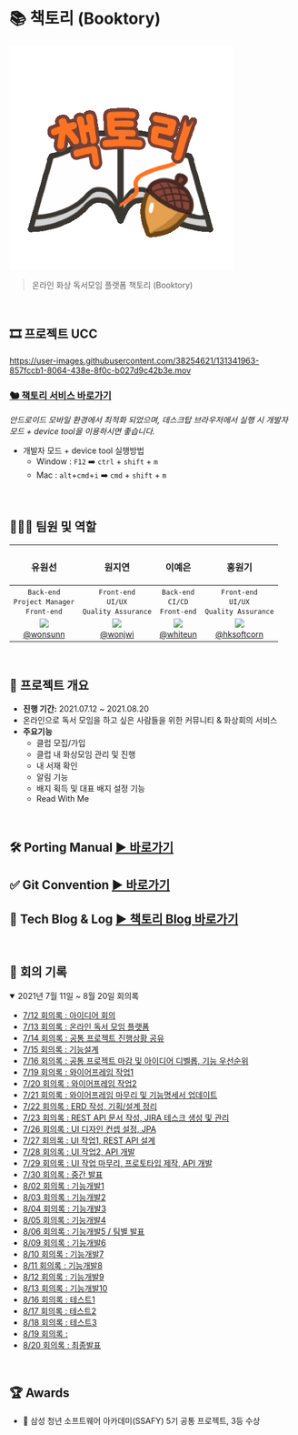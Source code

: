 # 📚 책토리 (Booktory)

![booktory](images/booktory_slide_edit.gif)

> 온라인 화상 독서모임 플랫폼 책토리 (Booktory)

<br>

## 🎞 프로젝트 UCC

https://user-images.githubusercontent.com/38254621/131341963-857fccb1-8064-438e-8f0c-b027d9c42b3e.mov

### [🐿 **책토리** 서비스 바로가기](https://i5a607.p.ssafy.io)

*안드로이드 모바일 환경에서 최적화 되었으며, 데스크탑 브라우저에서 실행 시 개발자 모드 + device tool을 이용하시면 좋습니다.*

* 개발자 모드 + device tool 실행방법
  * Window : `F12` ➡️ `ctrl` + `shift` + `m` 
  * Mac : `alt`+`cmd`+`i`  ➡️ `cmd` + `shift` + `m`

<br>

## 👨‍👩‍👦 팀원 및 역할

| <h3>유원선</h3> | <h3>원지연</h3> | <h3>이예은</h3> | <h3>홍원기</h3> |
| :-----------: | :-----------: | :-----------: | :-----------: |
| `Back-end`<br />`Project Manager`<br />`Front-end` | `Front-end`<br />`UI/UX`<br />`Quality Assurance` | `Back-end`<br />`CI/CD`<br />`Front-end` | `Front-end`<br />`UI/UX`<br />`Quality Assurance` |
| <img src="https://avatars.githubusercontent.com/u/47625368?v=4" width="150px;"><br><a href="https://github.com/wonsunn">@wonsunn</a> | <img src="https://avatars.githubusercontent.com/u/69590041?v=4" width="150px;"><br><a href="https://github.com/wonjwi">@wonjwi</a> | <img src="https://avatars.githubusercontent.com/u/38254621?v=4" width="150px;"><br><a href="https://github.com/whiteun">@whiteun</a> | <img src="https://avatars.githubusercontent.com/u/77471641?v=4" width="150px;"><br><a href="https://github.com/hksoftcorn">@hksoftcorn</a> |

<br>

## 📆 프로젝트 개요

- **진행 기간:** 2021.07.12 ~ 2021.08.20
- 온라인으로 독서 모임을 하고 싶은 사람들을 위한 커뮤니티 & 화상회의 서비스
- **주요기능**
  - 클럽 모집/가입
  - 클럽 내 화상모임 관리 및 진행
  - 내 서재 확인
  - 알림 기능
  - 배지 획득 및 대표 배지 설정 기능
  - Read With Me

<br>

## 🛠 Porting Manual [▶️ 바로가기](./exec/PortingManual.md)
## ✅ Git Convention [▶️ 바로가기](./Document/GitConvention.md)
## 📑 Tech Blog & Log  [▶️ 책토리 Blog 바로가기](https://booktori.tistory.com/)

<br>

## 📝 회의 기록

<details open>
  <summary>2021년 7월 11일 ~ 8월 20일 회의록</summary>
  <ul>
      <li><a href="./Document/Dev_log/20210712_회의록.md">7/12 회의록 : 아이디어 회의</a></li>
      <li><a href="./Document/Dev_log/20210713_회의록.md">7/13 회의록 : 온라인 독서 모임 플랫폼</a></li>
      <li><a href="./Document/Dev_log/20210714_회의록.md">7/14 회의록 : 공통 프로젝트 진행상황 공유</a></li>
      <li><a href="./Document/Dev_log/20210715_회의록.md">7/15 회의록 : 기능설계</a></li>
      <li><a href="./Document/Dev_log/20210716_회의록.md">7/16 회의록 : 공통 프로젝트 마감 및 아이디어 디벨롭, 기능 우선순위</a></li>
      <li><a href="./Document/Dev_log/20210719_회의록.md">7/19 회의록 : 와이어프레임 작업1</a></li>
      <li><a href="./Document/Dev_log/20210720_회의록.md">7/20 회의록 : 와이어프레임 작업2</a></li>
      <li><a href="./Document/Dev_log/20210721_회의록.md">7/21 회의록 : 와이어프레임 마무리 및 기능명세서 업데이트</a></li>
      <li><a href="./Document/Dev_log/20210722_회의록.md">7/22 회의록 : ERD 작성, 기획/설계 정리</a></li>
      <li><a href="./Document/Dev_log/20210723_회의록.md">7/23 회의록 : REST API 문서 작성, JIRA 테스크 생성 및 관리</a></li>
      <li><a href="./Document/Dev_log/20210726_회의록.md">7/26 회의록 : UI 디자인 컨셉 설정, JPA</a></li>
      <li><a href="./Document/Dev_log/20210727_회의록.md">7/27 회의록 : UI 작업1, REST API 설계</a></li>
      <li><a href="./Document/Dev_log/20210728_회의록.md">7/28 회의록 : UI 작업2, API 개발</a></li>
      <li><a href="./Document/Dev_log/20210729_회의록.md">7/29 회의록 : UI 작업 마무리, 프로토타입 제작, API 개발</a></li>
      <li><a href="./Document/Dev_log/20210730_회의록.md">7/30 회의록 : 중간 발표</a></li>
      <li><a href="./Document/Dev_log/20210802_회의록.md">8/02 회의록 : 기능개발1</a></li>
      <li><a href="./Document/Dev_log/20210803_회의록.md">8/03 회의록 : 기능개발2</a></li>
      <li><a href="./Document/Dev_log/20210804_회의록.md">8/04 회의록 : 기능개발3</a></li>
      <li><a href="./Document/Dev_log/20210805_회의록.md">8/05 회의록 : 기능개발4</a></li>
      <li><a href="./Document/Dev_log/20210806_회의록.md">8/06 회의록 : 기능개발5 / 팀별 발표 </a></li>
      <li><a href="./Document/Dev_log/20210809_회의록.md">8/09 회의록 : 기능개발6</a></li>
      <li><a href="./Document/Dev_log/20210810_회의록.md">8/10 회의록 : 기능개발7</a></li>
      <li><a href="./Document/Dev_log/20210811_회의록.md">8/11 회의록 : 기능개발8</a></li>
      <li><a href="./Document/Dev_log/20210812_회의록.md">8/12 회의록 : 기능개발9</a></li>
      <li><a href="./Document/Dev_log/20210813_회의록.md">8/13 회의록 : 기능개발10</a></li>
      <li><a href="./Document/Dev_log/20210816_회의록.md">8/16 회의록 : 테스트1</a></li>
      <li><a href="./Document/Dev_log/20210817_회의록.md">8/17 회의록 : 테스트2</a></li>
      <li><a href="./Document/Dev_log/20210818_회의록.md">8/18 회의록 : 테스트3</a></li>
      <li><a href="./Document/Dev_log/20210819_회의록.md">8/19 회의록 : </a></li>
      <li><a href="./Document/Dev_log/20210820_회의록.md">8/20 회의록 : 최종발표</a></li>
  </ul>
</details>
<br>

## 🏆 Awards
- 🥉 삼성 청년 소프트웨어 아카데미(SSAFY) 5기 공통 프로젝트, 3등 수상
